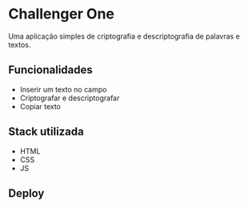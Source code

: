 
# Challenger One

Uma aplicação simples de criptografia e descriptografia de palavras e textos.


## Funcionalidades

- Inserir um texto no campo 
- Criptografar e descriptografar
- Copiar texto


## Stack utilizada

- HTML
- CSS
- JS


## Deploy
